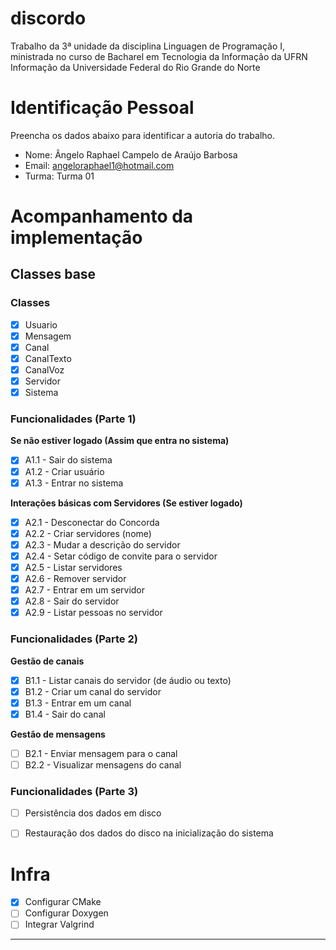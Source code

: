# discordo
Trabalho da 3ª unidade da disciplina Linguagen de Programação I, ministrada no curso de Bacharel em Tecnologia da Informação da UFRN Informação da Universidade Federal do Rio Grande do Norte 

# Identificação Pessoal

Preencha os dados abaixo para identificar a autoria do trabalho.

- Nome: Ângelo Raphael Campelo de Araújo Barbosa
- Email: angeloraphael1@hotmail.com
- Turma: Turma 01

# Acompanhamento da implementação

## Classes base 

### Classes
- [X] Usuario
- [X] Mensagem
- [X] Canal 
- [X] CanalTexto
- [X] CanalVoz
- [X] Servidor
- [X] Sistema

### Funcionalidades (Parte 1)

**Se não estiver logado (Assim que entra no sistema)**

- [X] A1.1 - Sair do sistema
- [X] A1.2 - Criar usuário
- [X] A1.3 - Entrar no sistema

**Interações básicas com Servidores (Se estiver logado)**

- [X] A2.1 - Desconectar do Concorda
- [X] A2.2 - Criar servidores (nome)
- [X] A2.3 - Mudar a descrição do servidor
- [X] A2.4 - Setar código de convite para o servidor
- [X] A2.5 - Listar servidores
- [X] A2.6 - Remover servidor
- [X] A2.7 - Entrar em um servidor
- [X] A2.8 - Sair do servidor
- [X] A2.9 - Listar pessoas no servidor

### Funcionalidades (Parte 2)

**Gestão de canais**

- [X] B1.1 - Listar canais do servidor (de áudio ou texto)
- [X] B1.2 - Criar um canal do servidor 
- [X] B1.3 - Entrar em um canal
- [X] B1.4 - Sair do canal

**Gestão de mensagens**

- [ ] B2.1 - Enviar mensagem para o canal
- [ ] B2.2 - Visualizar mensagens do canal

### Funcionalidades (Parte 3)

- [ ] Persistência dos dados em disco
- [ ] Restauração dos dados do disco na inicialização do sistema


# Infra

- [X] Configurar CMake
- [ ] Configurar Doxygen
- [ ] Integrar Valgrind 

--------

